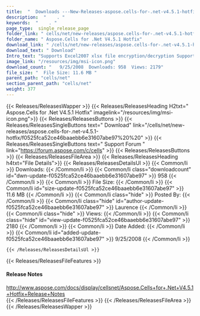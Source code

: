 ```yaml
---
title:  "  Downloads ---New-Releases-aspose.cells-for-.net-v4.5.1-hotfix . " 
description:  "    . " 
keywords:  "    . " 
page_type:  single_release_page
folder_link: " cells/net/new-releases/aspose.cells-for-.net-v4.5.1-hotfix/"
folder_name: " Aspose.Cells for .Net V4.5.1 Hotfix"
download_link: " /cells/net/new-releases/aspose.cells-for-.net-v4.5.1-hotfix/f0525fca52ce46baaebb6e31607abe97"
download_text: " Download"
Intro_text: "Supports Excel2007 xlsx file encryption/decryption Supports ..."
image_link: "/resources/img/msi-icon.png"
download_count: "   9/25/2008  Downloads: 958  Views: 2179"
file_size: "  File Size: 11.6 MB "
parent_path: "cells/net"
section_parent_path: "cells/net"
weight: 377
---
```


{{< Releases/ReleasesWapper >}}
  {{< Releases/ReleasesHeading H2txt=" Aspose.Cells for .Net V4.5.1 Hotfix" imagelink="/resources/img/msi-icon.png">}}
  {{< Releases/ReleasesButtons >}}
    {{< Releases/ReleasesSingleButtons text=" Download" link="/cells/net/new-releases/aspose.cells-for-.net-v4.5.1-hotfix/f0525fca52ce46baaebb6e31607abe97%20%20" >}}
    {{< Releases/ReleasesSingleButtons text=" Support Forum " link="https://forum.aspose.com/c/cells" >}}
  {{< Releases/ReleasesButtons >}}
  {{< Releases/ReleasesFileArea >}}
    {{< Releases/ReleasesHeading h4txt="File Details">}}
    {{< Releases/ReleasesDetailsUl >}}
            {{< Common/li  >}} Downloads: {{< /Common/li >}} 
      {{< Common/li class="downloadcount" id="dwn-update-f0525fca52ce46baaebb6e31607abe97" >}} 958 {{< /Common/li >}} 
      {{< Common/li  >}} File Size: {{< /Common/li >}} 
      {{< Common/li id="size-update-f0525fca52ce46baaebb6e31607abe97" >}} 11.6 MB {{< /Common/li >}} 
      {{< Common/li  class="hide" >}} Posted By: {{< /Common/li >}} 
      {{< Common/li class="hide" id="author-update-f0525fca52ce46baaebb6e31607abe97" >}} Laurence {{< /Common/li >}} 
      {{< Common/li class="hide"  >}} Views: {{< /Common/li >}} 
      {{< Common/li class="hide" id="view-update-f0525fca52ce46baaebb6e31607abe97" >}} 2180 {{< /Common/li >}} 
      {{< Common/li  >}} Date Added: {{< /Common/li >}} 
      {{< Common/li id="added-update-f0525fca52ce46baaebb6e31607abe97" >}} 9/25/2008 {{< /Common/li >}} 

    {{< /Releases/ReleasesDetailsUl >}}

  {{< Releases/ReleasesFileFeatures >}}
      <h4>Release Notes</h4><div><a href="http://www.aspose.com/docs/display/cellsnet/Aspose.Cells+for+.Net+V4.5.1+Hotfix+Release+Notes">http://www.aspose.com/docs/display/cellsnet/Aspose.Cells+for+.Net+V4.5.1+Hotfix+Release+Notes</a></div>
  {{< /Releases/ReleasesFileFeatures >}}
 {{< /Releases/ReleasesFileArea >}}
{{< /Releases/ReleasesWapper >}}


